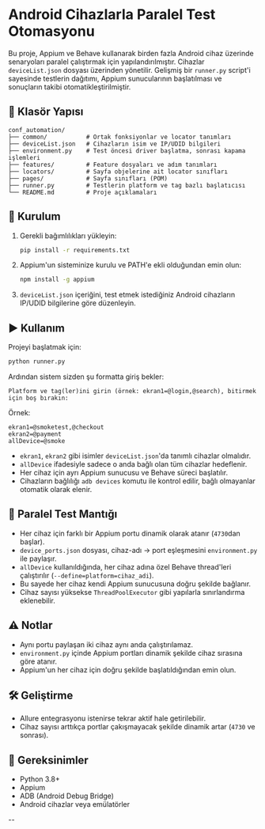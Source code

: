 # Android Cihazlarla Paralel Test Otomasyonu

Bu proje, Appium ve Behave kullanarak birden fazla Android cihaz üzerinde senaryoları paralel çalıştırmak için yapılandırılmıştır. Cihazlar `deviceList.json` dosyası üzerinden yönetilir. Gelişmiş bir `runner.py` script'i sayesinde testlerin dağıtımı, Appium sunucularının başlatılması ve sonuçların takibi otomatikleştirilmiştir.

## 📁 Klasör Yapısı

```
conf_automation/
├── common/           # Ortak fonksiyonlar ve locator tanımları
├── deviceList.json   # Cihazların isim ve IP/UDID bilgileri
├── environment.py    # Test öncesi driver başlatma, sonrası kapama işlemleri
├── features/         # Feature dosyaları ve adım tanımları
├── locators/         # Sayfa objelerine ait locator sınıfları
├── pages/            # Sayfa sınıfları (POM)
├── runner.py         # Testlerin platform ve tag bazlı başlatıcısı
└── README.md         # Proje açıklamaları
```

## 🚀 Kurulum

1. Gerekli bağımlılıkları yükleyin:
   ```bash
   pip install -r requirements.txt
   ```

2. Appium'un sisteminize kurulu ve PATH'e ekli olduğundan emin olun:
   ```bash
   npm install -g appium
   ```

3. `deviceList.json` içeriğini, test etmek istediğiniz Android cihazların IP/UDID bilgilerine göre düzenleyin.

## ▶️ Kullanım

Projeyi başlatmak için:

```bash
python runner.py
```

Ardından sistem sizden şu formatta giriş bekler:
```
Platform ve tag(ler)ini girin (örnek: ekran1=@login,@search), bitirmek için boş bırakın:
```

Örnek:
```
ekran1=@smoketest,@checkout
ekran2=@payment
allDevice=@smoke
```

- `ekran1`, `ekran2` gibi isimler `deviceList.json`'da tanımlı cihazlar olmalıdır.
- `allDevice` ifadesiyle sadece o anda bağlı olan tüm cihazlar hedeflenir.
- Her cihaz için ayrı Appium sunucusu ve Behave süreci başlatılır.
- Cihazların bağlılığı `adb devices` komutu ile kontrol edilir, bağlı olmayanlar otomatik olarak elenir.

## 🧵 Paralel Test Mantığı

- Her cihaz için farklı bir Appium portu dinamik olarak atanır (`4730`dan başlar).
- `device_ports.json` dosyası, cihaz-adı → port eşleşmesini `environment.py` ile paylaşır.
- `allDevice` kullanıldığında, her cihaz adına özel Behave thread'leri çalıştırılır (`--define=platform=cihaz_adi`).
- Bu sayede her cihaz kendi Appium sunucusuna doğru şekilde bağlanır.
- Cihaz sayısı yüksekse `ThreadPoolExecutor` gibi yapılarla sınırlandırma eklenebilir.

## ⚠️ Notlar

- Aynı portu paylaşan iki cihaz aynı anda çalıştırılamaz.
- `environment.py` içinde Appium portları dinamik şekilde cihaz sırasına göre atanır.
- Appium'un her cihaz için doğru şekilde başlatıldığından emin olun.

## 🛠 Geliştirme

- Allure entegrasyonu istenirse tekrar aktif hale getirilebilir.
- Cihaz sayısı arttıkça portlar çakışmayacak şekilde dinamik artar (`4730` ve sonrası).

## 📌 Gereksinimler

- Python 3.8+
- Appium
- ADB (Android Debug Bridge)
- Android cihazlar veya emülatörler

--
